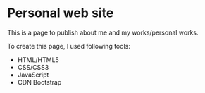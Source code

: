 # Personal web site

This is a page to publish about me and my works/personal works.

To create this page, I used following tools:

- HTML/HTML5
- CSS/CSS3
- JavaScript
- CDN Bootstrap

